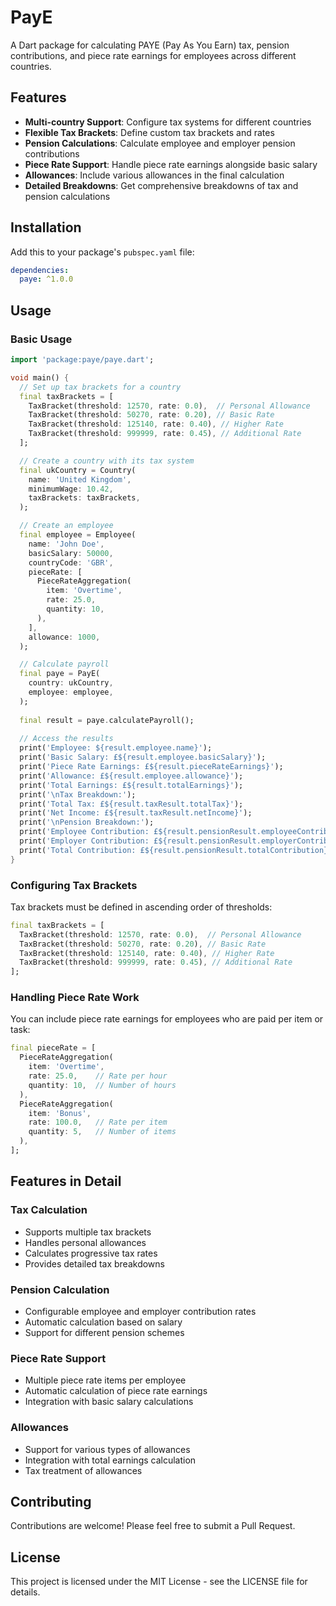 # PayE

A Dart package for calculating PAYE (Pay As You Earn) tax, pension contributions, and piece rate earnings for employees across different countries.

## Features

- **Multi-country Support**: Configure tax systems for different countries
- **Flexible Tax Brackets**: Define custom tax brackets and rates
- **Pension Calculations**: Calculate employee and employer pension contributions
- **Piece Rate Support**: Handle piece rate earnings alongside basic salary
- **Allowances**: Include various allowances in the final calculation
- **Detailed Breakdowns**: Get comprehensive breakdowns of tax and pension calculations

## Installation

Add this to your package's `pubspec.yaml` file:

```yaml
dependencies:
  paye: ^1.0.0
```

## Usage

### Basic Usage

```dart
import 'package:paye/paye.dart';

void main() {
  // Set up tax brackets for a country
  final taxBrackets = [
    TaxBracket(threshold: 12570, rate: 0.0),  // Personal Allowance
    TaxBracket(threshold: 50270, rate: 0.20), // Basic Rate
    TaxBracket(threshold: 125140, rate: 0.40), // Higher Rate
    TaxBracket(threshold: 999999, rate: 0.45), // Additional Rate
  ];

  // Create a country with its tax system
  final ukCountry = Country(
    name: 'United Kingdom',
    minimumWage: 10.42,
    taxBrackets: taxBrackets,
  );

  // Create an employee
  final employee = Employee(
    name: 'John Doe',
    basicSalary: 50000,
    countryCode: 'GBR',
    pieceRate: [
      PieceRateAggregation(
        item: 'Overtime',
        rate: 25.0,
        quantity: 10,
      ),
    ],
    allowance: 1000,
  );

  // Calculate payroll
  final paye = PayE(
    country: ukCountry,
    employee: employee,
  );
  
  final result = paye.calculatePayroll();
  
  // Access the results
  print('Employee: ${result.employee.name}');
  print('Basic Salary: £${result.employee.basicSalary}');
  print('Piece Rate Earnings: £${result.pieceRateEarnings}');
  print('Allowance: £${result.employee.allowance}');
  print('Total Earnings: £${result.totalEarnings}');
  print('\nTax Breakdown:');
  print('Total Tax: £${result.taxResult.totalTax}');
  print('Net Income: £${result.taxResult.netIncome}');
  print('\nPension Breakdown:');
  print('Employee Contribution: £${result.pensionResult.employeeContribution}');
  print('Employer Contribution: £${result.pensionResult.employerContribution}');
  print('Total Contribution: £${result.pensionResult.totalContribution}');
}
```

### Configuring Tax Brackets

Tax brackets must be defined in ascending order of thresholds:

```dart
final taxBrackets = [
  TaxBracket(threshold: 12570, rate: 0.0),  // Personal Allowance
  TaxBracket(threshold: 50270, rate: 0.20), // Basic Rate
  TaxBracket(threshold: 125140, rate: 0.40), // Higher Rate
  TaxBracket(threshold: 999999, rate: 0.45), // Additional Rate
];
```

### Handling Piece Rate Work

You can include piece rate earnings for employees who are paid per item or task:

```dart
final pieceRate = [
  PieceRateAggregation(
    item: 'Overtime',
    rate: 25.0,    // Rate per hour
    quantity: 10,  // Number of hours
  ),
  PieceRateAggregation(
    item: 'Bonus',
    rate: 100.0,   // Rate per item
    quantity: 5,   // Number of items
  ),
];
```

## Features in Detail

### Tax Calculation
- Supports multiple tax brackets
- Handles personal allowances
- Calculates progressive tax rates
- Provides detailed tax breakdowns

### Pension Calculation
- Configurable employee and employer contribution rates
- Automatic calculation based on salary
- Support for different pension schemes

### Piece Rate Support
- Multiple piece rate items per employee
- Automatic calculation of piece rate earnings
- Integration with basic salary calculations

### Allowances
- Support for various types of allowances
- Integration with total earnings calculation
- Tax treatment of allowances

## Contributing

Contributions are welcome! Please feel free to submit a Pull Request.

## License

This project is licensed under the MIT License - see the LICENSE file for details.

